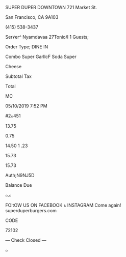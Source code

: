 SUPER DUPER
DOWNTOWN
721  Market St.

San Francisco, CA 9A103

(415)  538-3437

Ser٧er^  Nyamdavaa
27Tonio/l
1
Guests;

Order Type;  DINE IN

Combo Super GarllcF Soda
Super

Cheese

Subtotal
Tax

Total

MC

05/10/2019
7:52  PM

#2๐451

13.75

0.75

14.50
1 .23

15.73

15.73

Auth;N9NJ5D

Balance Due

๐.๐

FOltOW  US ON
FACEBOOK ة  INSTAGRAM
Come  again!
superduperburgers.com

CODE

72102

—  Check  Closed  —

๐
